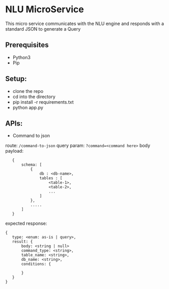 # NLU MicroService

This micro service communicates with the NLU engine and responds with a standard JSON to generate a Query

## Prerequisites
- Python3
- Pip

## Setup:
- clone the repo
- cd into the directory
- pip install -r requirements.txt
- python app.py


## APIs:

- Command to json

 route: `/command-to-json`
 query param: `?command=<command here>`
 body payload: 

 ```
    {
        schema: [
            {
                db : <db-name>,
                tables : [
                    <table-1>,
                    <table-2>,
                    ...
                ]
            },
            .....
        ]
    }
 ```

 expected response:

 ```
 {
    type: <enum: as-is | query>,
    result: {
        body: <string | null>
        command_type: <string>,
        table_name: <string>,
        db_name: <string>,
        conditions: {

        }
    }
 }
 ```
